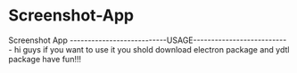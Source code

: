 # Screenshot-App
Screenshot App
---------------------------USAGE---------------------------
hi guys if you want to use it you shold download electron package and ydtl package have fun!!!
